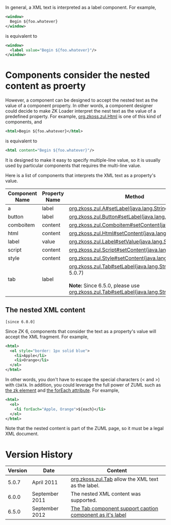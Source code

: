 In general, a XML text is interpreted as a label component. For example,

```xml
<window>
  Begin ${foo.whatever}
</window>
```

is equivalent to

```xml
<window>
  <label value="Begin ${foo.whatever}"/>
</window>
```

# Components consider the nested content as proerty

However, a component can be designed to accept the nested text as the
value of a component property. In other words, a component designer
could decide to make ZK Loader interpret the nest text as the value of a
predefined property. For example, [org.zkoss.zul.Html](https://www.zkoss.org/javadoc/latest/zk/org/zkoss/zul/Html.html)
is one of this kind of components, and

```xml
<html>Begin ${foo.whatever}</html>
```

is equivalent to

```xml
<html content="Begin ${foo.whatever}"/>
```

It is designed to make it easy to specify multiple-line value, so it is
usually used by particular components that requires the multi-line
value.

Here is a list of components that interprets the XML text as a
property's value.

| Component Name | Property Name | Method |
|----------------|---------------|--------|
| a | label | [org.zkoss.zul.A#setLabel(java.lang.String)](https://www.zkoss.org/javadoc/latest/zk/org/zkoss/zul/A.html#setLabel(java.lang.String)) |
| button | label | [org.zkoss.zul.Button#setLabel(java.lang.String)](https://www.zkoss.org/javadoc/latest/zk/org/zkoss/zul/Button.html#setLabel(java.lang.String)) |
| comboitem | content | [org.zkoss.zul.Comboitem#setContent(java.lang.String)](https://www.zkoss.org/javadoc/latest/zk/org/zkoss/zul/Comboitem.html#setContent(java.lang.String)) |
| html | content | [org.zkoss.zul.Html#setContent(java.lang.String)](https://www.zkoss.org/javadoc/latest/zk/org/zkoss/zul/Html.html#setContent(java.lang.String)) |
| label | value | [org.zkoss.zul.Label#setValue(java.lang.String)](https://www.zkoss.org/javadoc/latest/zk/org/zkoss/zul/Label.html#setValue(java.lang.String)) |
| script | content | [org.zkoss.zul.Script#setContent(java.lang.String)](https://www.zkoss.org/javadoc/latest/zk/org/zkoss/zul/Script.html#setContent(java.lang.String)) |
| style | content | [org.zkoss.zul.Style#setContent(java.lang.String)](https://www.zkoss.org/javadoc/latest/zk/org/zkoss/zul/Style.html#setContent(java.lang.String)) |
| tab | label | [org.zkoss.zul.Tab#setLabel(java.lang.String)](https://www.zkoss.org/javadoc/latest/zk/org/zkoss/zul/Tab.html#setLabel(java.lang.String)) (since 5.0.7)<br><br>**Note:** Since 6.5.0, please use [org.zkoss.zul.Tab#setLabel(java.lang.String)](https://www.zkoss.org/javadoc/latest/zk/org/zkoss/zul/Tab.html#setLabel(java.lang.String)) instead |

## The nested XML content

`[since 6.0.0]`

Since ZK 6, components that consider the text as a property's value will
accept the XML fragment. For example,

```xml
<html>
  <ol style="border: 1px solid blue">
    <li>Apple</li>
    <li>Orange</li>
  </ol>
</html>
```

In other words, you don't have to escape the special characters (\< and
\>) with `CDATA`. In addition, you could leverage the full power of ZUML
such as [the zk element](/zuml_ref/zk) and
[the forEach attribute](/zuml_ref/foreach). For
example,

```xml
<html>
  <ol>
    <li forEach="Apple, Orange">${each}</li>
  </ol>
</html>
```

Note that the nested content is part of the ZUML page, so it must be a
legal XML document.

# Version History

| Version | Date           | Content                                                                                             |
|---------|----------------|-----------------------------------------------------------------------------------------------------|
| 5.0.7   | April 2011     | [org.zkoss.zul.Tab](https://www.zkoss.org/javadoc/latest/zk/org/zkoss/zul/Tab.html) allow the XML text as the label.                               |
| 6.0.0   | September 2011 | The nested XML content was supported.                                                               |
| 6.5.0   | September 2012 | [The Tab component support caption component as it's label](http://tracker.zkoss.org/browse/ZK-970) |
